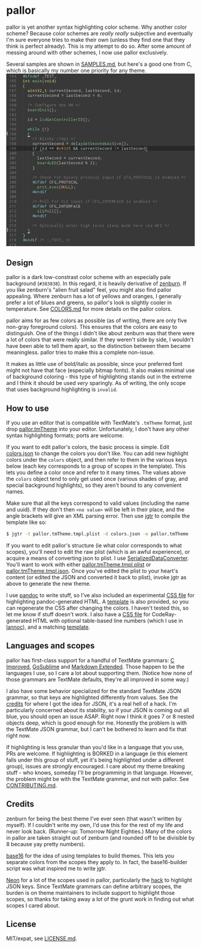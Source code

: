 # pallor

pallor is yet another syntax highlighting color scheme. Why another color scheme? Because color schemes are *really really* subjective and eventually I'm sure everyone tries to make their own (unless they find one that they think is perfect already). This is my attempt to do so. After some amount of messing around with other schemes, I now use pallor exclusively.

Several samples are shown in [SAMPLES.md](SAMPLES.md), but here's a good one from C, which is basically my number one priority for any theme.
![C](samples/C.png)

## Design

pallor is a dark low-constrast color scheme with an especially pale background (`#383838`). In this regard, it is heavily derivative of [zenburn](http://slinky.imukuppi.org/zenburnpage/). If you like zenburn's "alien fruit salad" feel, you might also find pallor appealing. Where zenburn has a lot of yellows and oranges, I generally prefer a lot of blues and greens, so pallor's look is slightly cooler in temperature. See [COLORS.md](COLORS.md) for more details on the pallor colors.

pallor aims for as few colors as possible (as of writing, there are only five non-gray foreground colors). This ensures that the colors are easy to distinguish. One of the things I didn't like about zenburn was that there were a lot of colors that were really similar. If they weren't side by side, I wouldn't have been able to tell them apart, so the distinction between them became meaningless. pallor tries to make this a complete non-issue.

It makes as little use of bold/italic as possible, since your preferred font might not have that face (especially bitmap fonts). It also makes minimal use of background coloring - this type of highlighting stands out in the extreme and I think it should be used *very* sparingly. As of writing, the only scope that uses background highlighting is `invalid`.

## How to use

If you use an editor that is compatible with TextMate's `.tmTheme` format, just drop [pallor.tmTheme](pallor.tmTheme) into your editor. Unfortunately, I don't have any other syntax highlighting formats; ports are welcome.

If you want to edit pallor's colors, the basic process is simple. Edit [colors.json](colors.json) to change the colors you don't like. You can add new highlight colors under the `colors` object, and then refer to them in the various keys below (each key corresponds to a group of scopes in the template). This lets you define a color once and refer to it many times. The values above the `colors` object tend to only get used once (various shades of gray, and special background highlights), so they aren't bound to any convenient names.

Make sure that all the keys correspond to valid values (including the name and uuid). If they don't then `<no value>` will be left in their place, and the angle brackets will give an XML parsing error. Then use [jgtr](https://github.com/tummychow/jgtr) to compile the template like so:

```bash
$ jgtr -t pallor.tmTheme.tmpl.plist -d colors.json -o pallor.tmTheme
```

If you want to edit pallor's structure (ie what color corresponds to what scopes), you'll need to edit the raw plist (which is an awful experience), or acquire a means of converting json to plist. I use [SerializedDataConverter](https://github.com/facelessuser/SerializedDataConverter). You'll want to work with either [pallor.tmTheme.tmpl.plist](pallor.tmTheme.tmpl.plist) or [pallor.tmTheme.tmpl.json](pallor.tmTheme.tmpl.json). Once you've edited the plist to your heart's content (or edited the JSON and converted it back to plist), invoke jgtr as above to generate the new theme.

I use [pandoc](http://johnmacfarlane.net/pandoc) to write stuff, so I've also included an experimental [CSS file](pandoc.css) for highlighting pandoc-generated HTML. A [template](pandoc.tmpl.css) is also provided, so you can regenerate the CSS after changing the colors. I haven't tested this, so let me know if stuff doesn't work. I also have a [CSS file](coderay.css) for CodeRay-generated HTML with optional table-based line numbers (which I use in [lannoc](https://github.com/tummychow/lannoc)), and a matching [template](coderay.tmpl.css).

## Languages and scopes

pallor has first-class support for a handful of TextMate grammars: [C Improved](https://github.com/abusalimov/SublimeCImproved), [GoSublime](https://github.com/DisposaBoy/GoSublime) and [Markdown Extended](https://github.com/jonschlinkert/sublime-markdown-extended). Those happen to be the languages I use, so I care a lot about supporting them. (Notice how none of those grammars are TextMate defaults, they're all improved in some way.)

I also have some behavior specialized for the standard TextMate JSON grammar, so that keys are highlighted differently from values. See the [credits](#credits) for where I got the idea for JSON, it's a real hell of a hack. I'm particularly concerned about its stability, so if your JSON is coming out all blue, you should open an issue ASAP. Right now I think it goes 7 or 8 nested objects deep, which is good enough for me. Honestly the problem is with the TextMate JSON grammar, but I can't be bothered to learn and fix that right now.

If highlighting is less granular than you'd like in a language that you use, PRs are welcome. If highlighting is BORKED in a language (ie this element falls under this group of stuff, yet it's being highlighted under a different group), issues are *strongly* encouraged. I care about my theme breaking stuff - who knows, someday I'll be programming in that language. However, the problem might be with the TextMate grammar, and not with pallor. See [CONTRIBUTING.md](CONTRIBUTING.md).

## Credits

zenburn for being the best theme I've ever seen (that wasn't written by myself). If I couldn't write my own, I'd use this for the rest of my life and never look back. (Runner-up: Tomorrow Night Eighties.) Many of the colors in pallor are taken straight out of zenburn (and rounded off to be divisible by 8 because yay pretty numbers).

[base16](https://github.com/chriskempson/base16) for the idea of using templates to build themes. This lets you separate colors from the scopes they apply to. In fact, the base16-builder script was what inspired me to write jgtr.

[Neon](https://github.com/MattDMo/Neon-color-scheme) for a lot of the scopes used in pallor, particularly the [hack](https://github.com/MattDMo/Neon-color-scheme/blob/master/Neon.tmTheme#L1139) to highlight JSON keys. Since TextMate grammars can define arbitrary scopes, the burden is on theme maintainers to include support to highlight those scopes, so thanks for taking away a lot of the grunt work in finding out what scopes I cared about.

## License

MIT/expat, see [LICENSE.md](LICENSE.md).
